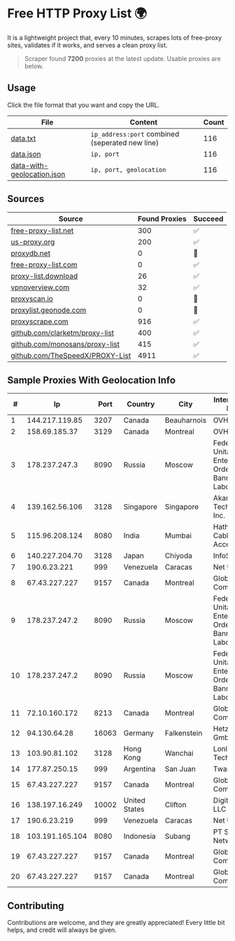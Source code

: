 
# Free HTTP Proxy List 🌍

It is a lightweight project that, every 10 minutes, scrapes lots of free-proxy sites, validates if it works, and serves a clean proxy list.


> Scraper found **7200** proxies at the latest update. Usable proxies are below.

## Usage

Click the file format that you want and copy the URL.


|File|Content|Count|
|----|-------|-----|
|[data.txt](https://raw.githubusercontent.com/themiralay/Proxy-List-World/master/data.txt)|`ip_address:port` combined (seperated new line)|116|
|[data.json](https://raw.githubusercontent.com/themiralay/Proxy-List-World/master/data.json)|`ip, port`|116|
|[data-with-geolocation.json](https://raw.githubusercontent.com/themiralay/Proxy-List-World/master/data-with-geolocation.json)|`ip, port, geolocation`|116|

## Sources

|Source|Found Proxies|Succeed|
|------|-------------|-------|
|[free-proxy-list.net](https://free-proxy-list.net)|300|✅|
|[us-proxy.org](https://www.us-proxy.org)|200|✅|
|[proxydb.net](http://proxydb.net)|0|🚫|
|[free-proxy-list.com](https://free-proxy-list.com/?page=&port=&type%5B%5D=http&type%5B%5D=https&up_time=0&search=Search)|0|✅|
|[proxy-list.download](https://www.proxy-list.download/HTTP)|26|✅|
|[vpnoverview.com](https://vpnoverview.com/privacy/anonymous-browsing/free-proxy-servers)|32|✅|
|[proxyscan.io](https://www.proxyscan.io)|0|🚫|
|[proxylist.geonode.com](https://proxylist.geonode.com/api/proxy-list?limit=300&page=1&sort_by=lastChecked&sort_type=desc&protocols=http,https)|0|🚫|
|[proxyscrape.com](https://api.proxyscrape.com/v2/?request=displayproxies&protocol=http&timeout=10000&country=all&ssl=all&anonymity=all)|916|✅|
|[github.com/clarketm/proxy-list](https://raw.githubusercontent.com/clarketm/proxy-list/master/proxy-list-raw.txt)|400|✅|
|[github.com/monosans/proxy-list](https://raw.githubusercontent.com/monosans/proxy-list/main/proxies/http.txt)|415|✅|
|[github.com/TheSpeedX/PROXY-List](https://raw.githubusercontent.com/TheSpeedX/PROXY-List/master/http.txt)|4911|✅|


## Sample Proxies With Geolocation Info

|#|Ip|Port|Country|City|Internet Service Provider|
|-|--|----|-------|----|-------------------------|
|1|144.217.119.85|3207|Canada|Beauharnois|OVH Hosting|
|2|158.69.185.37|3129|Canada|Montreal|OVH SAS|
|3|178.237.247.3|8090|Russia|Moscow|Federal State Unitary Enterprise of the Order of the Red Banner of Labour "Russ|
|4|139.162.56.106|3128|Singapore|Singapore|Akamai Technologies, Inc.|
|5|115.96.208.124|8080|India|Mumbai|Hathway IP over Cable Internet Access|
|6|140.227.204.70|3128|Japan|Chiyoda|InfoSphere|
|7|190.6.23.221|999|Venezuela|Caracas|Net Uno|
|8|67.43.227.227|9157|Canada|Montreal|GloboTech Communications|
|9|178.237.247.2|8090|Russia|Moscow|Federal State Unitary Enterprise of the Order of the Red Banner of Labour "Russ|
|10|178.237.247.2|8090|Russia|Moscow|Federal State Unitary Enterprise of the Order of the Red Banner of Labour "Russ|
|11|72.10.160.172|8213|Canada|Montreal|GloboTech Communications|
|12|94.130.64.28|16063|Germany|Falkenstein|Hetzner Online GmbH|
|13|103.90.81.102|3128|Hong Kong|Wanchai|Lonlife Technology Co.|
|14|177.87.250.15|999|Argentina|San Juan|Twainsat SRL|
|15|67.43.227.227|9157|Canada|Montreal|GloboTech Communications|
|16|138.197.16.249|10002|United States|Clifton|DigitalOcean, LLC|
|17|190.6.23.219|999|Venezuela|Caracas|Net Uno|
|18|103.191.165.104|8080|Indonesia|Subang|PT Sakti Wijaya Network|
|19|67.43.227.227|9157|Canada|Montreal|GloboTech Communications|
|20|67.43.227.227|9157|Canada|Montreal|GloboTech Communications|



## Contributing

Contributions are welcome, and they are greatly appreciated! Every
little bit helps, and credit will always be given.

